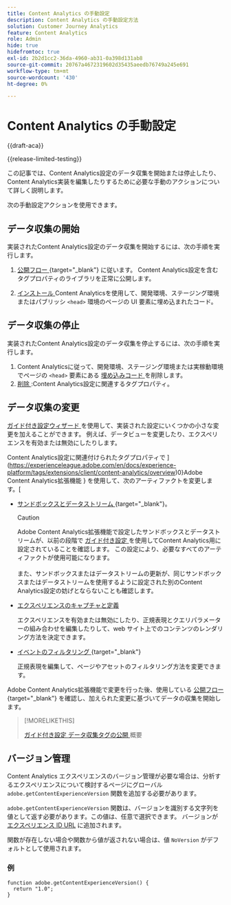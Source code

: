 ```yaml
---
title: Content Analytics の手動設定
description: Content Analytics の手動設定方法
solution: Customer Journey Analytics
feature: Content Analytics
role: Admin
hide: true
hidefromtoc: true
exl-id: 2b2d1cc2-36da-4960-ab31-0a398d131ab8
source-git-commit: 20767a4672319602d35435aeedb76749a245e691
workflow-type: tm+mt
source-wordcount: '430'
ht-degree: 0%

---
```


# Content Analytics の手動設定

{{draft-aca}}

{{release-limited-testing}}

この記事では、Content Analytics設定のデータ収集を開始または停止したり、Content Analytics実装を編集したりするために必要な手動のアクションについて詳しく説明します。

次の手動設定アクションを使用できます。

## データ収集の開始

実装されたContent Analytics設定のデータ収集を開始するには、次の手順を実行します。

1. [ 公開フロー ](https://experienceleague.adobe.com/en/docs/experience-platform/tags/publish/overview){target="_blank"} に従います。 Content Analytics設定を含むタグプロパティのライブラリを正常に公開します。

1. [ インストール ](https://experienceleague.adobe.com/en/docs/experience-platform/tags/publish/environments/environments#installation)Content Analyticsを使用して、開発環境、ステージング環境またはパブリッシ `<head>` 環境のページの UI 要素に埋め込まれたコード。


## データ収集の停止

実装されたContent Analytics設定のデータ収集を停止するには、次の手順を実行します。

1. Content Analyticsに従って、開発環境、ステージング環境または実稼動環境でページの `<head>` 要素にある [ 埋め込みコード ](https://experienceleague.adobe.com/en/docs/experience-platform/tags/publish/environments/environments) を削除します。
1. [ 削除 ](https://experienceleague.adobe.com/en/docs/experience-platform/tags/publish/overview):Content Analytics設定に関連するタグプロパティ。



## データ収集の変更

[ ガイド付き設定ウィザード ](guided.md) を使用して、実装された設定にいくつかの小さな変更を加えることができます。 例えば、データビューを変更したり、エクスペリエンスを有効または無効にしたりします。

Content Analytics設定に関連付けられたタグプロパティで ](https://experienceleague.adobe.com/en/docs/experience-platform/tags/extensions/client/content-analytics/overview)0}Adobe Content Analytics拡張機能 } を使用して、次のアーティファクトを変更します。[

* [ サンドボックスとデータストリーム ](https://experienceleague.adobe.com/en/docs/experience-platform/tags/extensions/client/content-analytics/overview#configure-datastreams){target="_blank"}。

  >[!CAUTION]
  >
  >Adobe Content Analytics拡張機能で設定したサンドボックスとデータストリームが、以前の段階で [ ガイド付き設定 ](guided.md) を使用してContent Analytics用に設定されていることを確認します。 この設定により、必要なすべてのアーティファクトが使用可能になります。<br/><br/> また、サンドボックスまたはデータストリームの更新が、同じサンドボックスまたはデータストリームを使用するように設定された別のContent Analytics設定の妨げとならないことも確認します。
  >

* [ エクスペリエンスのキャプチャと定義 ](https://experienceleague.adobe.com/en/docs/experience-platform/tags/extensions/client/content-analytics/overview?lang=en#configure-experience-capture-and-definition)

  エクスペリエンスを有効または無効にしたり、正規表現とクエリパラメーターの組み合わせを編集したりして、web サイト上でのコンテンツのレンダリング方法を決定できます。

* [ イベントのフィルタリング ](https://experienceleague.adobe.com/en/docs/experience-platform/tags/extensions/client/content-analytics/overview#configure-event-filtering){target="_blank"}

  正規表現を編集して、ページやアセットのフィルタリング方法を変更できます。


Adobe Content Analytics拡張機能で変更を行った後、使用している [ 公開フロー ](https://experienceleague.adobe.com/en/docs/experience-platform/tags/publish/overview){target="_blank"} を確認し、加えられた変更に基づいてデータの収集を開始します。



>[!MORELIKETHIS]
>
>[ ガイド付き設定 ](guided.md)
>[データ収集タグの公開 ](https://experienceleague.adobe.com/en/docs/experience-platform/tags/publish/overview) 概要
>


## バージョン管理

Content Analytics エクスペリエンスのバージョン管理が必要な場合は、分析するエクスペリエンスについて検討するページにグローバル `adobe.getContentExperienceVersion` 関数を追加する必要があります。

`adobe.getContentExperienceVersion` 関数は、バージョンを識別する文字列を値として返す必要があります。この値は、任意で選択できます。 バージョンが [ エクスペリエンス ID URL](/help/content-analytics/report/components.md#experience-metadata) に追加されます。

関数が存在しない場合や関数から値が返されない場合は、値 `NoVersion` がデフォルトとして使用されます。

### 例

```
function adobe.getContentExperienceVersion() {
  return "1.0";
}
```
